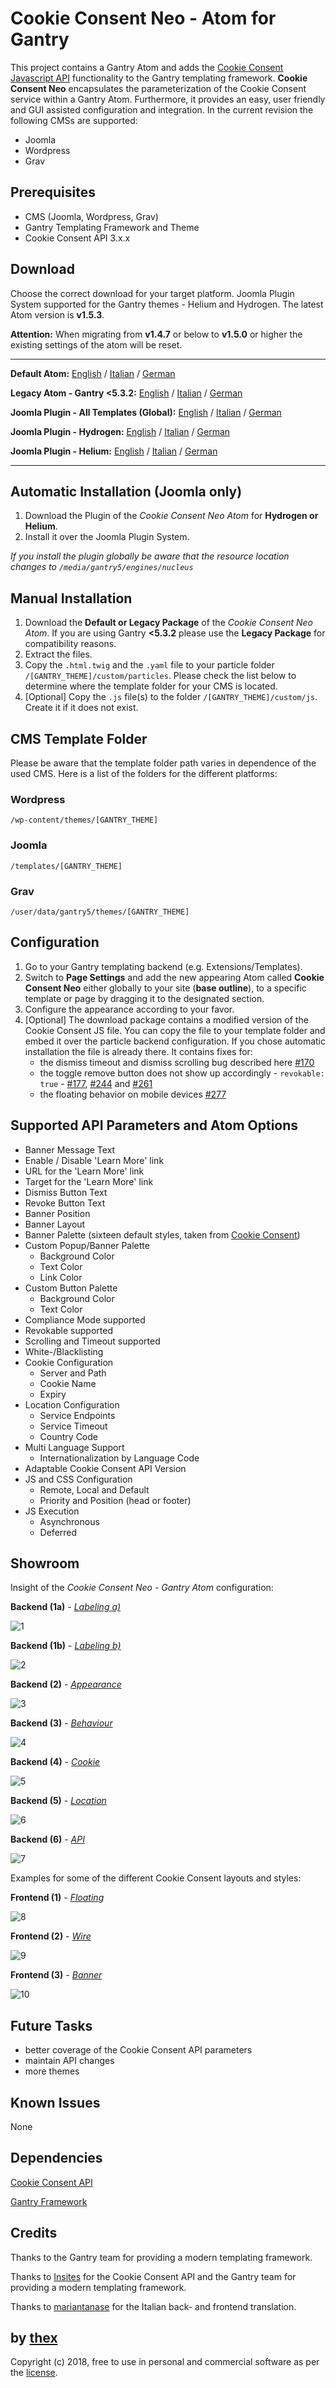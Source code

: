 # Cookie Consent Neo - Atom for Gantry
This project contains a Gantry Atom and adds the [Cookie Consent Javascript API](https://github.com/insites/cookieconsent) functionality to the Gantry templating framework. **Cookie Consent Neo** encapsulates the parameterization of the Cookie Consent service within a Gantry Atom. Furthermore, it provides an easy, user friendly and GUI assisted configuration and integration. In the current revision the following CMSs are supported:
* Joomla
* Wordpress
* Grav

## Prerequisites
* CMS (Joomla, Wordpress, Grav)
* Gantry Templating Framework and Theme
* Cookie Consent API 3.x.x

## Download
Choose the correct download for your target platform. Joomla Plugin System supported for the Gantry themes - Helium and Hydrogen. The latest Atom version is **v1.5.3**.

**Attention:** When migrating from **v1.4.7** or below to **v1.5.0** or higher the existing settings of the atom will be reset.
___
**Default Atom:**
[English](https://github.com/thexmanxyz/Cookie-Consent-Neo-Gantry/releases/download/v1.5.3/ccn.atom.only.EN.v1.5.3.zip) / [Italian](https://github.com/thexmanxyz/Cookie-Consent-Neo-Gantry/releases/download/v1.5.3/ccn.atom.only.IT.v1.5.3.zip) / [German](https://github.com/thexmanxyz/Cookie-Consent-Neo-Gantry/releases/download/v1.5.3/ccn.atom.only.DE.v1.5.3.zip)

**Legacy Atom - Gantry <5.3.2:**
[English](https://github.com/thexmanxyz/Cookie-Consent-Neo-Gantry/releases/download/v1.5.3/ccn.atom.only.legacy.EN.v1.5.3.zip) / [Italian](https://github.com/thexmanxyz/Cookie-Consent-Neo-Gantry/releases/download/v1.5.3/ccn.atom.only.legacy.IT.v1.5.3.zip) / [German](https://github.com/thexmanxyz/Cookie-Consent-Neo-Gantry/releases/download/v1.5.3/ccn.atom.only.legacy.DE.v1.5.3.zip)

**Joomla Plugin - All Templates (Global):**
[English](https://github.com/thexmanxyz/Cookie-Consent-Neo-Gantry/releases/download/v1.5.3/ccn.j3.global.EN.v1.5.3.zip) / [Italian](https://github.com/thexmanxyz/Cookie-Consent-Neo-Gantry/releases/download/v1.5.3/ccn.j3.global.IT.v1.5.3.zip) / [German](https://github.com/thexmanxyz/Cookie-Consent-Neo-Gantry/releases/download/v1.5.3/ccn.j3.global.DE.v1.5.3.zip)

**Joomla Plugin - Hydrogen:**
[English](https://github.com/thexmanxyz/Cookie-Consent-Neo-Gantry/releases/download/v1.5.3/ccn.j3.hydrogen.EN.v1.5.3.zip) / [Italian](https://github.com/thexmanxyz/Cookie-Consent-Neo-Gantry/releases/download/v1.5.3/ccn.j3.hydrogen.IT.v1.5.3.zip) / [German](https://github.com/thexmanxyz/Cookie-Consent-Neo-Gantry/releases/download/v1.5.3/ccn.j3.hydrogen.DE.v1.5.3.zip)

**Joomla Plugin - Helium:**
[English](https://github.com/thexmanxyz/Cookie-Consent-Neo-Gantry/releases/download/v1.5.3/ccn.j3.helium.EN.v1.5.3.zip) / [Italian](https://github.com/thexmanxyz/Cookie-Consent-Neo-Gantry/releases/download/v1.5.3/ccn.j3.helium.IT.v1.5.3.zip) / [German](https://github.com/thexmanxyz/Cookie-Consent-Neo-Gantry/releases/download/v1.5.3/ccn.j3.helium.DE.v1.5.3.zip)
___

## Automatic Installation (Joomla only)
1. Download the Plugin of the *Cookie Consent Neo Atom* for **Hydrogen or Helium**.
2. Install it over the Joomla Plugin System.

*If you install the plugin globally be aware that the resource location changes to `/media/gantry5/engines/nucleus`*

## Manual Installation
1. Download the **Default or Legacy Package** of the *Cookie Consent Neo Atom*. If you are using Gantry **<5.3.2** please use the **Legacy Package** for compatibility reasons.
2. Extract the files.
3. Copy the `.html.twig` and the `.yaml` file to your particle folder `/[GANTRY_THEME]/custom/particles`. Please check the list below to determine where the template folder for your CMS is located.
4. [Optional] Copy the `.js` file(s) to the folder `/[GANTRY_THEME]/custom/js`. Create it if it does not exist.

## CMS Template Folder
Please be aware that the template folder path varies in dependence of the used CMS. Here is a list of the folders for the different platforms:

### Wordpress
`/wp-content/themes/[GANTRY_THEME]`

### Joomla
`/templates/[GANTRY_THEME]`

### Grav
`/user/data/gantry5/themes/[GANTRY_THEME]`

## Configuration
1. Go to your Gantry templating backend (e.g. Extensions/Templates).
2. Switch to **Page Settings** and add the new appearing Atom called **Cookie Consent Neo** either globally to your site (**base outline**), to a specific template or page by dragging it to the designated section.
3. Configure the appearance according to your favor.
4. [Optional] The download package contains a modified version of the Cookie Consent JS file. You can copy the file to your template folder and embed it over the particle backend configuration. If you chose automatic installation the file is already there. It contains fixes for:
   * the dismiss timeout and dismiss scrolling bug described here [#170](https://github.com/insites/cookieconsent/issues/170)
   * the toggle remove button does not show up accordingly - `revokable: true` - [#177](https://github.com/insites/cookieconsent/issues/177), [#244](https://github.com/insites/cookieconsent/issues/244) and [#261](https://github.com/insites/cookieconsent/pull/261)
   * the floating behavior on mobile devices [#277](https://github.com/insites/cookieconsent/issues/277)

## Supported API Parameters and Atom Options
* Banner Message Text
* Enable / Disable 'Learn More' link
* URL for the 'Learn More' link
* Target for the 'Learn More' link
* Dismiss Button Text
* Revoke Button Text
* Banner Position
* Banner Layout
* Banner Palette (sixteen default styles, taken from [Cookie Consent](https://cookieconsent.insites.com/download/))
* Custom Popup/Banner Palette
  * Background Color
  * Text Color
  * Link Color
* Custom Button Palette
  * Background Color
  * Text Color
* Compliance Mode supported
* Revokable supported
* Scrolling and Timeout supported
* White-/Blacklisting
* Cookie Configuration
  * Server and Path
  * Cookie Name
  * Expiry
* Location Configuration
  * Service Endpoints
  * Service Timeout
  * Country Code
* Multi Language Support
  * Internationalization by Language Code
* Adaptable Cookie Consent API Version
* JS and CSS Configuration
  * Remote, Local and Default
  * Priority and Position (head or footer)
* JS Execution
  * Asynchronous
  * Deferred

## Showroom
Insight of the *Cookie Consent Neo - Gantry Atom* configuration:

**Backend (1a)** - *[Labeling a)](/screenshots/backend_labeling_a.png)*

![1](/screenshots/backend_labeling_a.png)

**Backend (1b)** - *[Labeling b)](/screenshots/backend_labeling_b.png)*

![2](/screenshots/backend_labeling_b.png)

**Backend (2)** - *[Appearance](/screenshots/backend_appearance.png)*

![3](/screenshots/backend_appearance.png)

**Backend (3)** - *[Behaviour](/screenshots/backend_behaviour.png)*

![4](/screenshots/backend_behaviour.png)

**Backend (4)** - *[Cookie](/screenshots/backend_cookie.png)*

![5](/screenshots/backend_cookie.png)

**Backend (5)** - *[Location](/screenshots/backend_location.png)*

![6](/screenshots/backend_location.png)

**Backend (6)** - *[API](/screenshots/backend_api.png)*

![7](/screenshots/backend_api.png)

Examples for some of the different Cookie Consent layouts and styles:

**Frontend (1)** - *[Floating](/screenshots/frontend_1.png)*

![8](/screenshots/frontend_1.png)

**Frontend (2)** - *[Wire](/screenshots/frontend_2.png)*

![9](/screenshots/frontend_2.png)

**Frontend (3)** - *[Banner](/screenshots/frontend_3.png)*

![10](/screenshots/frontend_3.png)

## Future Tasks
* better coverage of the Cookie Consent API parameters
* maintain API changes
* more themes

## Known Issues
None

## Dependencies
[Cookie Consent API](https://cookieconsent.insites.com/documentation/javascript-api/)

[Gantry Framework](http://gantry.org/)

## Credits
Thanks to the Gantry team for providing a modern templating framework.

Thanks to [Insites](https://insites.com/) for the Cookie Consent API and the Gantry team for providing a modern templating framework.

Thanks to [mariantanase](https://github.com/mariantanase) for the Italian back- and frontend translation.

## by [thex](https://github.com/thexmanxyz)
Copyright (c) 2018, free to use in personal and commercial software as per the [license](/LICENSE.md).
